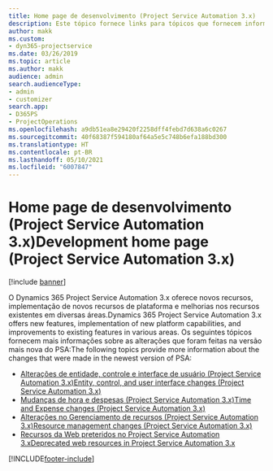 ```yaml
---
title: Home page de desenvolvimento (Project Service Automation 3.x)
description: Este tópico fornece links para tópicos que fornecem informações de desenvolvimento do Dynamics 365 Project Service Automation (PSA) versão 3.x.
author: makk
ms.custom:
- dyn365-projectservice
ms.date: 03/26/2019
ms.topic: article
ms.author: makk
audience: admin
search.audienceType:
- admin
- customizer
search.app:
- D365PS
- ProjectOperations
ms.openlocfilehash: a9db51ea8e29420f2258dff4febd7d638a6c0267
ms.sourcegitcommit: 40f68387f594180af64a5e5c748b6efa188bd300
ms.translationtype: HT
ms.contentlocale: pt-BR
ms.lasthandoff: 05/10/2021
ms.locfileid: "6007847"
---
```

# <a name="development-home-page-project-service-automation-3x"></a><span data-ttu-id="c2070-103">Home page de desenvolvimento (Project Service Automation 3.x)</span><span class="sxs-lookup"><span data-stu-id="c2070-103">Development home page (Project Service Automation 3.x)</span></span>

[!include [banner](../../includes/psa-now-project-operations.md)]

<span data-ttu-id="c2070-104">O Dynamics 365 Project Service Automation 3.x oferece novos recursos, implementação de novos recursos de plataforma e melhorias nos recursos existentes em diversas áreas.</span><span class="sxs-lookup"><span data-stu-id="c2070-104">Dynamics 365 Project Service Automation 3.x offers new features, implementation of new platform capabilities, and improvements to existing features in various areas.</span></span> <span data-ttu-id="c2070-105">Os seguintes tópicos fornecem mais informações sobre as alterações que foram feitas na versão mais nova do PSA:</span><span class="sxs-lookup"><span data-stu-id="c2070-105">The following topics provide more information about the changes that were made in the newest version of PSA:</span></span>

- [<span data-ttu-id="c2070-106">Alterações de entidade, controle e interface de usuário (Project Service Automation 3.x)</span><span class="sxs-lookup"><span data-stu-id="c2070-106">Entity, control, and user interface changes (Project Service Automation 3.x)</span></span>](../developer-guides/entity-changes-v3.x.md)
- [<span data-ttu-id="c2070-107">Mudanças de hora e despesas (Project Service Automation 3.x)</span><span class="sxs-lookup"><span data-stu-id="c2070-107">Time and Expense changes (Project Service Automation 3.x)</span></span>](../developer-guides/time-expense-changes-v3.x.md)
- [<span data-ttu-id="c2070-108">Alterações no Gerenciamento de recursos (Project Service Automation 3.x)</span><span class="sxs-lookup"><span data-stu-id="c2070-108">Resource management changes (Project Service Automation 3.x)</span></span>](../developer-guides/resource-management-changes-v3.x.md)
- [<span data-ttu-id="c2070-109">Recursos da Web preteridos no Project Service Automation 3.x</span><span class="sxs-lookup"><span data-stu-id="c2070-109">Deprecated web resources in Project Service Automation 3.x</span></span>](../developer-guides/web-resources-deprecated-v3.x.md)


[!INCLUDE[footer-include](../../includes/footer-banner.md)]